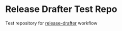 # Release Drafter Test Repo

Test repository for [release-drafter](https://github.com/release-drafter/release-drafter) workflow
